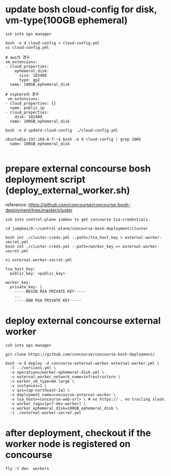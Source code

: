 # update bosh cloud-config for disk, vm-type(100GB ephemeral)

```
ssh into ops manager

bosh -e d cloud-config > cloud-config.yml
vi cloud-config.yml

# aws의 경우
vm_extensions:
- cloud_properties:
    ephemeral_disk:
      size: 102400
      type: gp2
  name: 100GB_ephemeral_disk
  
# vsphere의 경우
 vm_extensions:
- cloud_properties: {}
  name: public_ip
- cloud_properties:
    disk: 102400
  name: 100GB_ephemeral_disk  
  
bosh -e d update-cloud-config  ./cloud-config.yml

ubuntu@ip-192-168-0-7:~$ bosh -e d cloud-config | grep 100G
  name: 100GB_ephemeral_disk
  
 ```

  
 
# prepare external concourse bosh deployment script (deploy_external_worker.sh)
reference: https://github.com/concourse/concourse-bosh-deployment/tree/master/cluster

```
ssh into control-plane jumbox to get concourse tsa-credentials.

cd jumpbox/0:~/control-plane/concourse-bosh-deployment/cluster

bosh int ./cluster-creds.yml --path=/tsa_host_key > external-worker-secret.yml
bosh int ./cluster-creds.yml --path=/worker_key >> external-worker-secret.yml
```
```
vi external-worker-secret.yml 

tsa_host_key:
  public_key: <public_key>

worker_key:
  private_key: |
    -----BEGIN RSA PRIVATE KEY-----
    ...
    -----END RSA PRIVATE KEY-----
```

# deploy external concourse external worker

```
ssh into ops manager

git clone https://github.com/concourse/concourse-bosh-deployment/

bosh -e d deploy -d concourse-external-worker external-worker.yml \
  -l ../versions.yml \
  -o operations/worker-ephemeral-disk.yml \
  -v external_worker_network_name=infrastructure \
  -v worker_vm_type=m4.large \
  -v instances=1 \
  -v azs=[ap-northeast-2a] \
  -v deployment_name=concourse-external-worker \
  -v tsa_host=<concourse-web-url> \ # no https:// , no trailing slash.
  -v worker_tags=[pcf-dev-worker] \
  -v worker_ephemeral_disk=100GB_ephemeral_disk \
  -l ./external-worker-secret.yml
```

# after deployment, checkout if the worker node is registered on concourse
```
fly -t dev  workers
```
